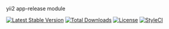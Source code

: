 yii2 app-release module

[![Latest Stable Version](https://poser.pugx.org/zacksleo/yii2-app-release/version)](https://packagist.org/packages/zacksleo/yii2-app-release)
[![Total Downloads](https://poser.pugx.org/zacksleo/yii2-app-release/downloads)](https://packagist.org/packages/zacksleo/yii2-app-release)
[![License](https://poser.pugx.org/zacksleo/yii2-app-release/license)](https://packagist.org/packages/zacksleo/yii2-app-release)
[![StyleCI](https://styleci.io/repos/93126638/shield)](https://styleci.io/repos/93126638)
